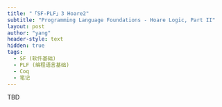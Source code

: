 ```yaml
---
title: "「SF-PLF」3 Hoare2"
subtitle: "Programming Language Foundations - Hoare Logic, Part II"
layout: post
author: "yang"
header-style: text
hidden: true
tags:
  - SF (软件基础)
  - PLF (编程语言基础)
  - Coq
  - 笔记
---
```


TBD

